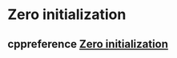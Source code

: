 # Zero initialization



## cppreference [Zero initialization](https://en.cppreference.com/w/cpp/language/zero_initialization)